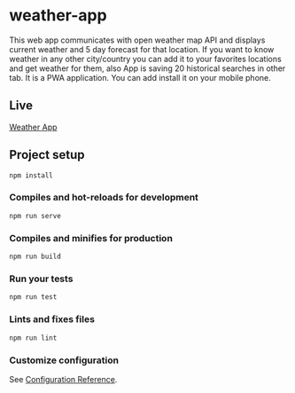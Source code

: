 # weather-app
This web app communicates with open weather map API and displays current weather and 5 day forecast for that location. If you want to know weather in any other city/country you can add it to your favorites locations and get weather for them, also App is saving 20 historical searches in other tab.
It is a PWA application. You can add install it on your mobile phone.

## Live
<a href="https://weather-app-dev.netlify.com/">Weather App</a>

## Project setup
```
npm install
```

### Compiles and hot-reloads for development
```
npm run serve
```

### Compiles and minifies for production
```
npm run build
```

### Run your tests
```
npm run test
```

### Lints and fixes files
```
npm run lint
```

### Customize configuration
See [Configuration Reference](https://cli.vuejs.org/config/).
